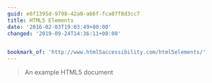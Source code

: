 ```yaml
---
guid: e6f1395d-9798-42a0-a66f-fca07f8d3cc7
title: HTML5 Elements
date: '2016-02-03T19:03:49+00:00'
changed: '2019-09-24T14:36:11+00:00'


bookmark_of: 'http://www.html5accessibility.com/html5elements/'
---
```



<blockquote>An example HTML5 document</blockquote>
